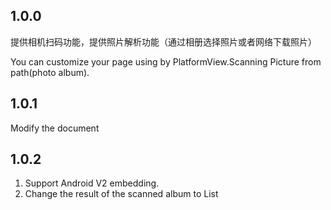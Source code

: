 ## 1.0.0

提供相机扫码功能，提供照片解析功能（通过相册选择照片或者网络下载照片）

You can customize your page using by PlatformView.Scanning Picture from path(photo album).

## 1.0.1

Modify the document

## 1.0.2

1. Support Android V2 embedding.
2. Change the result of the scanned album to List
